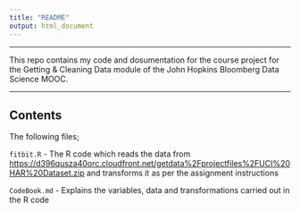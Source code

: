 ```yaml
---
title: "README"
output: html_document
---
```

---

This repo contains my code and dosumentation for the course project for the Getting & Cleaning Data module of the John Hopkins Bloomberg Data Science MOOC.

---

Contents
---

The following files;

`fitbit.R` - The R code which reads the data from <https://d396qusza40orc.cloudfront.net/getdata%2Fprojectfiles%2FUCI%20HAR%20Dataset.zip> and transforms it as per the assignment instructions

`CodeBook.md` - Explains the variables, data and transformations carried out in the R code

